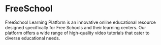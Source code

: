 # FreeSchool
FreeSchool Learning Platform is an innovative online educational resource designed specifically for Free Schools and their learning centers. Our platform offers a wide range of high-quality video tutorials that cater to diverse educational needs.
